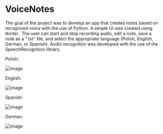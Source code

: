 # VoiceNotes

The goal of the project was to develop an app that creates notes based on recognized voice with the use of Python. A simple UI was created using tkinter. 
The user can start and stop recording audio, edit a note, save a note as a ".txt" file, and select the appropriate language (Polish, English, German, or Spanish).
Audio recognition was developed with the use of the SpeechRecognition library.

Polish:

![image](https://github.com/kamilk00/VoiceNotes/assets/92810145/e1357863-545e-4a94-9082-dad5ecab9a9f)

English:

![image](https://github.com/kamilk00/VoiceNotes/assets/92810145/46bece92-6814-4f5d-9d8a-5d0770afdd07)

Spanish:

![image](https://github.com/kamilk00/VoiceNotes/assets/92810145/21d09c34-f014-47c5-a699-45e1a458c600)

German:

![image](https://github.com/kamilk00/VoiceNotes/assets/92810145/255152a7-91ac-4803-9c5b-8b8d032ccc15)
